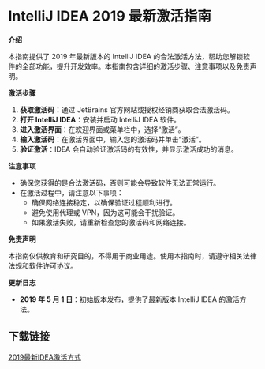 # IntelliJ IDEA 2019 最新激活指南

**介绍**

本指南提供了 2019 年最新版本的 IntelliJ IDEA 的合法激活方法，帮助您解锁软件的全部功能，提升开发效率。本指南包含详细的激活步骤、注意事项以及免责声明。

**激活步骤**

1. **获取激活码**：通过 JetBrains 官方网站或授权经销商获取合法激活码。
2. **打开 IntelliJ IDEA**：安装并启动 IntelliJ IDEA 软件。
3. **进入激活界面**：在欢迎界面或菜单栏中，选择“激活”。
4. **输入激活码**：在激活界面中，输入您的激活码并单击“激活”。
5. **验证激活**：IDEA 会自动验证激活码的有效性，并显示激活成功的消息。

**注意事项**

* 确保您获得的是合法激活码，否则可能会导致软件无法正常运行。
* 在激活过程中，请注意以下事项：
    * 确保网络连接稳定，以确保验证过程顺利进行。
    * 避免使用代理或 VPN，因为这可能会干扰验证。
    * 如果激活失败，请重新检查您的激活码和网络连接。

**免责声明**

本指南仅供教育和研究目的，不得用于商业用途。使用本指南时，请遵守相关法律法规和软件许可协议。

**更新日志**

* **2019 年 5 月 1 日**：初始版本发布，提供了最新版本 IntelliJ IDEA 的激活方法。

## 下载链接

[2019最新IDEA激活方式](https://pan.quark.cn/s/246cef614b94)